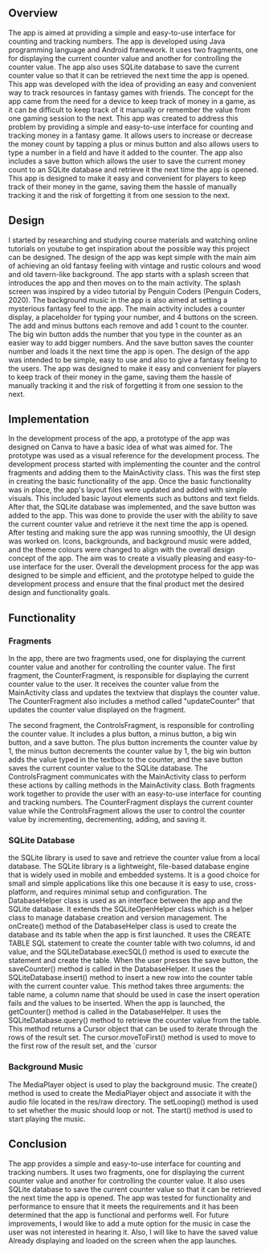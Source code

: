 
## Overview
The app is aimed at providing a simple and easy-to-use interface for counting and tracking numbers. The app is developed using Java programming language and Android framework. It uses two fragments, one for displaying the current counter value and another for controlling the counter value. The app also uses SQLite database to save the current counter value so that it can be retrieved the next time the app is opened.
This app was developed with the idea of providing an easy and convenient way to track resources in fantasy games with friends. The concept for the app came from the need for a device to keep track of money in a game, as it can be difficult to keep track of it manually or remember the value from one gaming session to the next. This app was created to address this problem by providing a simple and easy-to-use interface for counting and tracking money in a fantasy game. It allows users to increase or decrease the money count by tapping a plus or minus button and also allows users to type a number in a field and have it added to the counter. The app also includes a save button which allows the user to save the current money count to an SQLite database and retrieve it the next time the app is opened. This app is designed to make it easy and convenient for players to keep track of their money in the game, saving them the hassle of manually tracking it and the risk of forgetting it from one session to the next.

## Design
I started by researching and studying course materials and watching online tutorials on youtube to get inspiration about the possible way this project can be designed. The design of the app was kept simple with the main aim of achieving an old fantasy feeling with vintage and rustic colours and wood and old tavern-like background. The app starts with a splash screen that introduces the app and then moves on to the main activity. The splash screen was inspired by a video tutorial by Penguin Coders (Penguin Coders, 2020). The background music in the app is also aimed at setting a mysterious fantasy feel to the app. The main activity includes a counter display, a placeholder for typing your number, and 4 buttons on the screen. The add and minus buttons each remove and add 1 count to the counter. The big win button adds the number that you type in the counter as an easier way to add bigger numbers. And the save button saves the counter number and loads it the next time the app is open. The design of the app was intended to be simple, easy to use and also to give a fantasy feeling to the users. The app was designed to make it easy and convenient for players to keep track of their money in the game, saving them the hassle of manually tracking it and the risk of forgetting it from one session to the next.

## Implementation
In the development process of the app, a prototype of the app was designed on Canva to have a basic idea of what was aimed for. The prototype was used as a visual reference for the development process. The development process started with implementing the counter and the control fragments and adding them to the MainActivity class. This was the first step in creating the basic functionality of the app.
Once the basic functionality was in place, the app's layout files were updated and added with simple visuals. This included basic layout elements such as buttons and text fields. After that, the SQLite database was implemented, and the save button was added to the app. This was done to provide the user with the ability to save the current counter value and retrieve it the next time the app is opened. After testing and making sure the app was running smoothly, the UI design was worked on. Icons, backgrounds, and background music were added, and the theme colours were changed to align with the overall design concept of the app. The aim was to create a visually pleasing and easy-to-use interface for the user.
Overall the development process for the app was designed to be simple and efficient, and the prototype helped to guide the development process and ensure that the final product met the desired design and functionality goals.

## Functionality

### Fragments
In the app, there are two fragments used, one for displaying the current counter value and another for controlling the counter value. The first fragment, the CounterFragment, is responsible for displaying the current counter value to the user. It receives the counter value from the MainActivity class and updates the textview that displays the counter value. The CounterFragment also includes a method called "updateCounter" that updates the counter value displayed on the fragment.

The second fragment, the ControlsFragment, is responsible for controlling the counter value. It includes a plus button, a minus button, a big win button, and a save button. The plus button increments the counter value by 1, the minus button decrements the counter value by 1, the big win button adds the value typed in the textbox to the counter, and the save button saves the current counter value to the SQLite database. The ControlsFragment communicates with the MainActivity class to perform these actions by calling methods in the MainActivity class.
Both fragments work together to provide the user with an easy-to-use interface for counting and tracking numbers. The CounterFragment displays the current counter value while the ControlsFragment allows the user to control the counter value by incrementing, decrementing, adding, and saving it.

### SQLite Database 
the SQLite library is used to save and retrieve the counter value from a local database. The SQLite library is a lightweight, file-based database engine that is widely used in mobile and embedded systems. It is a good choice for small and simple applications like this one because it is easy to use, cross-platform, and requires minimal setup and configuration.
The DatabaseHelper class is used as an interface between the app and the SQLite database. It extends the SQLiteOpenHelper class which is a helper class to manage database creation and version management. The onCreate() method of the DatabaseHelper class is used to create the database and its table when the app is first launched. It uses the CREATE TABLE SQL statement to create the counter table with two columns, id and value, and the SQLiteDatabase.execSQL() method is used to execute the statement and create the table.
When the user presses the save button, the saveCounter() method is called in the DatabaseHelper. It uses the SQLiteDatabase.insert() method to insert a new row into the counter table with the current counter value. This method takes three arguments: the table name, a column name that should be used in case the insert operation fails and the values to be inserted.
When the app is launched, the getCounter() method is called in the DatabaseHelper. It uses the SQLiteDatabase.query() method to retrieve the counter value from the table. This method returns a Cursor object that can be used to iterate through the rows of the result set. The cursor.moveToFirst() method is used to move to the first row of the result set, and the `cursor

### Background Music 
The MediaPlayer object is used to play the background music. The create() method is used to create the MediaPlayer object and associate it with the audio file located in the res/raw directory. The setLooping() method is used to set whether the music should loop or not. The start() method is used to start playing the music.

## Conclusion
The app provides a simple and easy-to-use interface for counting and tracking numbers. It uses two fragments, one for displaying the current counter value and another for controlling the counter value. It also uses SQLite database to save the current counter value so that it can be retrieved the next time the app is opened. The app was tested for functionality and performance to ensure that it meets the requirements and it has been determined that the app is functional and performs well. For future improvements, I would like to add a mute option for the music in case the user was not interested in hearing it. Also, I will like to have the saved value Already displaying and loaded on the screen when the app launches.


